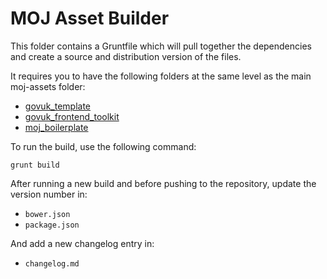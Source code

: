 # MOJ Asset Builder

This folder contains a Gruntfile which will pull together the dependencies and create a source and distribution version of the files.

It requires you to have the following folders at the same level as the main moj-assets folder:

- [govuk_template](https://github.com/alphagov/govuk_template)
- [govuk_frontend_toolkit](https://github.com/alphagov/govuk_frontend_toolkit)
- [moj_boilerplate](https://github.com/alphagov/moj_boilerplate)

To run the build, use the following command:

    grunt build

After running a new build and before pushing to the repository, update the version number in:

- `bower.json`
- `package.json`

And add a new changelog entry in:
- `changelog.md`